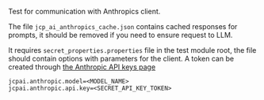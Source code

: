 Test for communication with Anthropics client.

The file `jcp_ai_anthropics_cache.json` contains cached responses for prompts, it should be removed if you need to
ensure request to LLM.

It requires `secret_properties.properties` file in the test module root, the file should contain options with parameters for the client.
A token can be created through [the Anthropic API keys page](https://console.anthropic.com/settings/keys)

```properties
jcpai.anthropic.model=<MODEL_NAME>
jcpai.anthropic.api.key=<SECRET_API_KEY_TOKEN>
```
